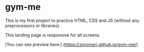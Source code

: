 # gym-me

This is my first project to practice HTML, CSS and JS (without any preprocessors or libraries). 

This landing page is responsive for all screens. 

[You can see preview here:] (https://zoromari.github.io/gym-me/)
